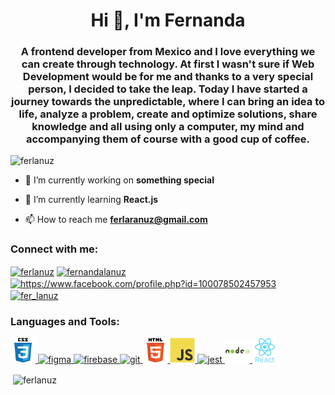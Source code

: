 <h1 align="center">Hi 👋, I'm Fernanda</h1>
<h3 align="center">A frontend developer from Mexico and I love everything we can create through technology. At first I wasn't sure if Web Development would be for me and thanks to a very special person, I decided to take the leap. Today I have started a journey towards the unpredictable, where I can bring an idea to life, analyze a problem, create and optimize solutions, share knowledge and all using only a computer, my mind and accompanying them of course with a good cup of coffee.</h3>

<p align="left"> <img src="https://komarev.com/ghpvc/?username=ferlanuz&label=Profile%20views&color=0e75b6&style=flat" alt="ferlanuz" /> </p>

- 🔭 I’m currently working on **something special**

- 🌱 I’m currently learning **React.js**

- 📫 How to reach me **ferlaranuz@gmail.com**

<h3 align="left">Connect with me:</h3>
<p align="left">
<a href="https://twitter.com/ferlanuz" target="blank"><img align="center" src="https://raw.githubusercontent.com/rahuldkjain/github-profile-readme-generator/master/src/images/icons/Social/twitter.svg" alt="ferlanuz" height="30" width="40" /></a>
<a href="https://linkedin.com/in/fernandalanuz" target="blank"><img align="center" src="https://raw.githubusercontent.com/rahuldkjain/github-profile-readme-generator/master/src/images/icons/Social/linked-in-alt.svg" alt="fernandalanuz" height="30" width="40" /></a>
<a href="https://fb.com/https://www.facebook.com/profile.php?id=100078502457953" target="blank"><img align="center" src="https://raw.githubusercontent.com/rahuldkjain/github-profile-readme-generator/master/src/images/icons/Social/facebook.svg" alt="https://www.facebook.com/profile.php?id=100078502457953" height="30" width="40" /></a>
<a href="https://instagram.com/fer_lanuz" target="blank"><img align="center" src="https://raw.githubusercontent.com/rahuldkjain/github-profile-readme-generator/master/src/images/icons/Social/instagram.svg" alt="fer_lanuz" height="30" width="40" /></a>
</p>

<h3 align="left">Languages and Tools:</h3>
<p align="left"> <a href="https://www.w3schools.com/css/" target="_blank" rel="noreferrer"> <img src="https://raw.githubusercontent.com/devicons/devicon/master/icons/css3/css3-original-wordmark.svg" alt="css3" width="40" height="40"/> </a> <a href="https://www.figma.com/" target="_blank" rel="noreferrer"> <img src="https://www.vectorlogo.zone/logos/figma/figma-icon.svg" alt="figma" width="40" height="40"/> </a> <a href="https://firebase.google.com/" target="_blank" rel="noreferrer"> <img src="https://www.vectorlogo.zone/logos/firebase/firebase-icon.svg" alt="firebase" width="40" height="40"/> </a> <a href="https://git-scm.com/" target="_blank" rel="noreferrer"> <img src="https://www.vectorlogo.zone/logos/git-scm/git-scm-icon.svg" alt="git" width="40" height="40"/> </a> <a href="https://www.w3.org/html/" target="_blank" rel="noreferrer"> <img src="https://raw.githubusercontent.com/devicons/devicon/master/icons/html5/html5-original-wordmark.svg" alt="html5" width="40" height="40"/> </a> <a href="https://developer.mozilla.org/en-US/docs/Web/JavaScript" target="_blank" rel="noreferrer"> <img src="https://raw.githubusercontent.com/devicons/devicon/master/icons/javascript/javascript-original.svg" alt="javascript" width="40" height="40"/> </a> <a href="https://jestjs.io" target="_blank" rel="noreferrer"> <img src="https://www.vectorlogo.zone/logos/jestjsio/jestjsio-icon.svg" alt="jest" width="40" height="40"/> </a> <a href="https://nodejs.org" target="_blank" rel="noreferrer"> <img src="https://raw.githubusercontent.com/devicons/devicon/master/icons/nodejs/nodejs-original-wordmark.svg" alt="nodejs" width="40" height="40"/> </a> <a href="https://reactjs.org/" target="_blank" rel="noreferrer"> <img src="https://raw.githubusercontent.com/devicons/devicon/master/icons/react/react-original-wordmark.svg" alt="react" width="40" height="40"/> </a> </p>

<p>&nbsp;<img align="center" src="https://github-readme-stats.vercel.app/api?username=ferlanuz&show_icons=true&locale=en" alt="ferlanuz" /></p>




